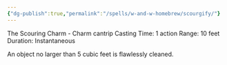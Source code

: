 ```yaml
---
{"dg-publish":true,"permalink":"/spells/w-and-w-homebrew/scourgify/"}
---
```


The Scouring Charm - Charm cantrip 
Casting Time: 1 action 
Range: 10 feet 
Duration: Instantaneous 

An object no larger than 5 cubic feet is flawlessly cleaned.